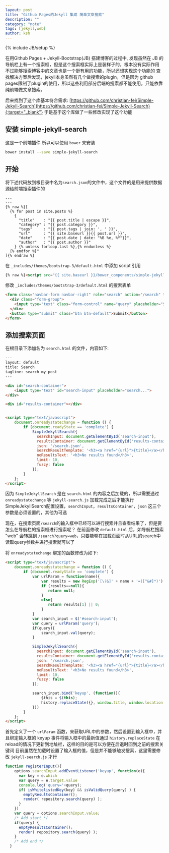 ```yaml
---
layout: post
title: "Github Pages的Jekyll 集成 简单文章搜索"
description: ""
category: "note"
tags: [jekyll,web]
author: ksh
---
```

{% include JB/setup %}

在用Github Pages + Jekyll-Bootstrap(JB) 搭建博客的过程中, 发现虽然在 JB 的导航栏上有一个搜索框，但是这个搜索框实际上是装样子的，根本没有实际作用
不过能够搜索博客中的文章也是一个挺有用的功能，所以还想实现这个功能的
查找解决方案后发现，jekyll本身虽然有几个做搜索的plugin，但是因为 github pages限制了plugin的使用，所以这些利用部分后端的搜索都不能使用，只能依靠纯前端做文章搜索。

后来找到了这个库基本符合需求: [https://github.com/christian-fei/Simple-Jekyll-Search](https://github.com/christian-fei/Simple-Jekyll-Search){:target="_blank"}
于是基于这个库做了一些修改实现了这个功能

<!--more-->

## 安装 simple-jekyll-search

这是一个前端插件 所以可以使用 `bower` 来安装

```bash
bower install --save simple-jekyll-search
```

## 开始

将下述代码放到根目录中名为`search.json`的文件中，这个文件的是用来提供数据源给前端搜索插件的

```
---
---
{% raw %}[
  {% for post in site.posts %}
    {
      "title"    : "{{ post.title | escape }}",
      "category" : "{{ post.category }}",
      "tags"     : "{{ post.tags | join: ', ' }}",
      "url"      : "{{ site.baseurl }}{{ post.url }}",
      "date"     : "{{ post.date | date: "%B %e, %Y"}}",
      "author"   : "{{ post.author }}"
    } {% unless forloop.last %},{% endunless %}
  {% endfor %}"
]{% endraw %}
```

在 `_includes/themes/bootstrap-3/default.html` 中添加 script 引用

```html
{% raw %}<script src="{{ site.baseurl }}/bower_components/simple-jekyll-search/dest/jekyll-search.js" type="text/javascript"></script>{% endraw %}
```

修改 `_includes/themes/bootstrap-3/default.html` 的搜索表单

```html
<form class="navbar-form navbar-right" role="search" action="/search" target="_blank">
  <div class="form-group">
    <input type="text" class="form-control" name="query" placeholder="Search">
  </div>
  <button type="submit" class="btn btn-default">Submit</button>
</form>
```

## 添加搜索页面

在根目录下添加名为 `search.html` 的文件，内容如下:

```html
---
layout: default
title: Search
tagline: search my post
---

<div id="search-container">
	<input type="text" id="search-input" placeholder="search...">
</div>

<div id="results-container"></div>


<script type="text/javascript">
	document.onreadystatechange = function () {
		if (document.readyState == 'complete') {  	
	        SimpleJekyllSearch({
	          searchInput: document.getElementById('search-input'),
	          resultsContainer: document.getElementById('results-container'),
	          json: '/search.json',
	          searchResultTemplate: '<h3><a href="{url}">{title}</a></h3><p><small><strong>{date}</strong> . {category} . <span   class="author">@{author}</span><a href="{url}#disqus_thread"></a></small></p>',
	          noResultsText: '<h3>No results found</h3>',
	          limit: 10,
	          fuzzy: false
	        });
		}
	};
</script>
```

因为 `SimpleJekyllSearch` 是在 `search.html` 的内容之后加载的，所以需要通过 `onreadystatechange` 等 `jekyll-search.js` 加载完成之后才能执行 SimpleJekyllSearch配置设置，`searchInput`，`resultsContainer`，`json` 这三个参数是必须设置的，其他为可选

现在，在搜索页面`/search`的输入框中已经可以进行搜索并且查看结果了，但是要怎么在导航栏的搜索框进行搜索呢？
在前面修改 `default.html` 后，如导航栏搜索 "web" 会转跳到 `/search?query=web`，只要能够在加载页面时从URL的search中读取query参数并进行搜索就可以了

将 `onreadystatechange` 绑定的函数修改为如下:

```html
<script type="text/javascript">
	document.onreadystatechange = function () {
		if (document.readyState == 'complete') {
			var urlParam = function(name){
			    var results = new RegExp('[\?&]' + name + '=([^&#]*)').exec(window.location.href);
			    if (results==null){
			       return null;
			    }
			    else{
			       return results[1] || 0;
			    }
			}
			var search_input = $('#search-input');
			var query = urlParam('query');
			if(query){
				search_input.val(query);	
			}

			SimpleJekyllSearch({
			  searchInput: document.getElementById('search-input'),
			  resultsContainer: document.getElementById('results-container'),
			  json: '/search.json',
			  searchResultTemplate: '<h3><a href="{url}">{title}</a></h3><p><small><strong>{date}</strong> . {category} . <span   class="author">@{author}</span><a href="{url}#disqus_thread"></a></small></p>',
			  noResultsText: '<h3>No results found</h3>',
			  limit: 10,
			  fuzzy: false
			});

			search_input.bind('keyup', (function(){
				$this = $(this);
				history.replaceState({}, window.title, window.location.pathname+'?query='+$this.val())
			}))
		}
	};
</script>
```

首先定义了一个 `urlParam` 函数，来获取URL中的参数，然后设置到输入框中，并且绑定输入框的 keyup 事件将输入框中的最新值通过 `history.replaceState` 在reload的情况下更新到地址栏，这样的目的是可以方便在后退时回到之前的搜索关键词
目前虽然在加载时设置了输入框的值，但是并不能够触发搜索，这里需要修改 `jekyll-search.js` 才行

```javascript
function registerInput(){
    options.searchInput.addEventListener('keyup', function(e){
      var key = e.which
      var query = e.target.value
      console.log('query='+query);
      if( isWhitelistedKey(key) && isValidQuery(query) ) {
        emptyResultsContainer();
        render( repository.search(query) );
      }
    })
    var query = options.searchInput.value;
    /* Add start */
    if(query) {
      emptyResultsContainer();
      render( repository.search(query) );
    }
    /* Add end */
  }
```


